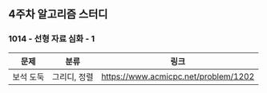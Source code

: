## 4주차 알고리즘 스터디  


### 1014 - 선형 자료 심화 - 1

|문제|분류|링크|
|---|---|---|
|보석 도둑|그리디, 정렬|https://www.acmicpc.net/problem/1202|
